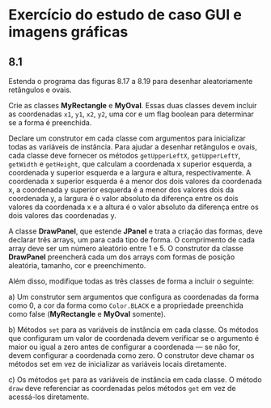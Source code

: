 # Exercício do estudo de caso GUI e imagens gráficas
## 8.1 
Estenda o programa das figuras 8.17 a 8.19 para desenhar aleatoriamente retângulos e ovais. 

Crie as classes **MyRectangle** e **MyOval**.
Essas duas classes devem incluir as coordenadas ```x1```, ```y1```, ```x2```, ```y2```, uma cor e um flag boolean para determinar se a forma é preenchida.

Declare um construtor em cada classe com argumentos para inicializar todas as variáveis de instância. 
Para ajudar a desenhar retângulos e ovais, cada classe deve fornecer os métodos ```getUpperLeftX```, ```getUpperLeftY```, ```getWidth``` e ```getHeight```, que calculam a coordenada x superior esquerda, a coordenada y superior esquerda e a largura e altura, respectivamente. 
A coordenada x superior esquerda é a menor dos dois valores da coordenada x, a coordenada y superior esquerda é a menor dos valores dois da coordenada y, a largura é o valor absoluto da diferença entre os dois valores da coordenada x e a altura é o valor absoluto da diferença entre os dois valores das coordenadas y.

A classe **DrawPanel**, que estende **JPanel** e trata a criação das formas, deve declarar três arrays, um para cada tipo de forma. 
O comprimento de cada array deve ser um número aleatório entre 1 e 5. 
O construtor da classe **DrawPanel** preencherá cada um dos arrays com formas de posição aleatória, tamanho, cor e preenchimento.

Além disso, modifique todas as três classes de forma a incluir o seguinte:

a) Um construtor sem argumentos que configura as coordenadas da forma como 0, a cor da forma como ```Color.BLACK``` e a propriedade preenchida como false (**MyRectangle** e **MyOval** somente).

b) Métodos ```set``` para as variáveis de instância em cada classe. Os métodos que configuram um valor de coordenada devem verificar se o argumento é maior ou igual a zero antes de configurar a coordenada — se não for, devem configurar a coordenada como zero. O construtor deve chamar os métodos set em vez de inicializar as variáveis locais diretamente.

c) Os métodos ```get``` para as variáveis de instância em cada classe. O método ```draw``` deve referenciar as coordenadas pelos métodos ```get``` em
vez de acessá-los diretamente.
